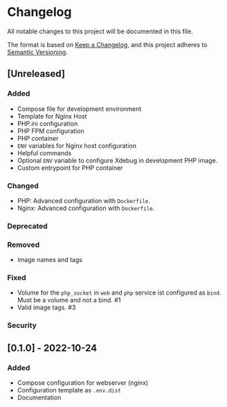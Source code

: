 # Changelog

All notable changes to this project will be documented in this file.

The format is based on [Keep a Changelog](https://keepachangelog.com/en/1.0.0/),
and this project adheres to [Semantic Versioning](https://semver.org/spec/v2.0.0.html).

## [Unreleased]

### Added

- Compose file for development environment
- Template for Nginx Host
- PHP.ini configuration
- PHP FPM configuration
- PHP container
- `ENV` variables for Nginx host configuration
- Helpful commands
- Optional `ENV` variable to configure Xdebug in development PHP image.
- Custom entrypoint for PHP container

### Changed

- PHP: Advanced configuration with `Dockerfile`.
- Nginx: Advanced configuration with `Dockerfile`.

### Deprecated

### Removed

- Image names and tags

### Fixed

- Volume for the `php_socket` in `web` and `php` service ist configured as `bind`. Must be a volume and not a bind. #1
- Valid image tags. #3

### Security

## [0.1.0] - 2022-10-24

### Added

- Compose configuration for webserver (nginx)
- Configuration template as `.env.dist`
- Documentation